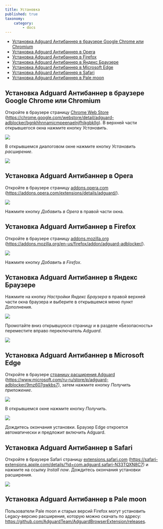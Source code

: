 ```yaml
---
title: Установка
published: true
taxonomy:
    category:
        - docs
---
```


* <a href="#t1">Установка Adguard Антибаннер в браузере Google Chrome или Chromium</a>
* <a href="#t2">Установка Adguard Антибаннер в Opera</a>
* <a href="#t3">Установка Adguard Антибаннер в Firefox</a>
* <a href="#t4">Установка Adguard Антибаннер в Яндекс Браузере</a>
* <a href="#t5">Установка Adguard Антибаннер в Microsoft Edge</a>
* <a href="#t6">Установка Adguard Антибаннер в Safari</a>
* <a href="#t7">Установка Adguard Антибаннер в Pale moon</a>

<a name="t1"></a>
##  Установка Adguard Антибаннер в браузере Google Chrome или Chromium

Откройте в браузере страницу [Chrome Web Store](https://chrome.google.com/webstore/detail/adguard-adblocker/bgnkhhnnamicmpeenaelnjfhikgbkllg) (<https://chrome.google.com/webstore/detail/adguard-adblocker/bgnkhhnnamicmpeenaelnjfhikgbkllg>). В верхней части открывшегося окна нажмите кнопку _Установить_. 

![](Chrome_01_ru.png)

В открывшемся диалоговом окне нажмите кнопку _Установить расширение_.

![](Chrome_02_ru.png)

<a name="t2"></a>
## Установка Adguard Антибаннер в Opera

Откройте в браузере страницу  [addons.opera.com](https://addons.opera.com/extensions/details/adguard/) (<https://addons.opera.com/extensions/details/adguard/>).

![](Opera_01_RU.png)

Нажмите кнопку _Добавить в Opera_ в правой части окна.

<a name="t3"></a>
## Установка Adguard Антибаннер в Firefox

Откройте в браузере страницу [addons.mozilla.org](https://addons.mozilla.org/en-us/firefox/addon/adguard-adblocker/) (<https://addons.mozilla.org/en-us/firefox/addon/adguard-adblocker/>).

![](Firefox_01_RU.png)

Нажмите кнопку _Добавить в Firefox_.

<a name="t4"></a>
## Установка Adguard Антибаннер в Яндекс Браузере

Нажмите на кнопку _Настройки Яндекс Браузера_ в правой верхней части окна браузера и выберите в открывшемся меню пункт Дополнения.

![](Yandex_01_RU.png)

Промотайте вниз открывшуюся страницу и в разделе «Безопасность» переместите вправо переключатель _Adguard_.

![](Yandex_02_RU.png)

<a name="t5"></a>
## Установка Adguard Антибаннер в Microsoft Edge

Откройте в браузере [страницу расширения Adguard](https://www.microsoft.com/ru-ru/store/p/adguard-adblocker/9mz607gwkbs7) (<https://www.microsoft.com/ru-ru/store/p/adguard-adblocker/9mz607gwkbs7>), затем нажмите кнопку _Получить приложение_. 

![](Edge_01_RUS.png)

В открывшемся окне нажмите кнопку _Получить_.

![](Edge_02_RUS.png)

Дождитесь окончания установки. Браузер Edge откроется автоматически и предложит включить Adguard. 

<a name="t6"></a>
## Установка Adguard Антибаннер в Safari

Откройте в браузере Safari страницу [extensions.safari.com](https://safari-extensions.apple.com/details/?id=com.adguard.safari-N33TQXN8C7) (<https://safari-extensions.apple.com/details/?id=com.adguard.safari-N33TQXN8C7>) и нажмите на ссылку _Install now_. Дождитесь окончания установки расширения.

![](safari.png)

<a name="t7"></a>
## Установка Adguard Антибаннер в Pale moon

Пользователи Pale moon и старых версий Firefox могут установить Legacy-версию расширения, которую можно скачать по адресу: <https://github.com/AdguardTeam/AdguardBrowserExtension/releases>. 
